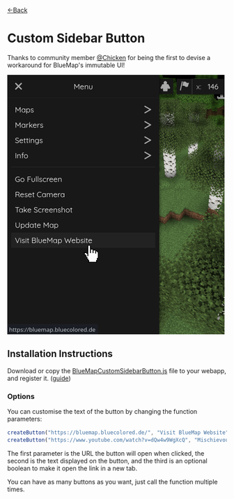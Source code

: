 [←Back](..)

# Custom Sidebar Button
Thanks to community member [@Chicken](https://github.com/Chicken/)
for being the first to devise a workaround for BlueMap's immutable UI!

![a screenshot of the custom button in the sidebar](example.png)

## Installation Instructions
Download or copy the [BlueMapCustomSidebarButton.js](BlueMapCustomSidebarButton.js) file to your webapp, and register it.
([guide](https://bluemap.bluecolored.de/community/Customisation.html#webapp-script-addons))

### Options
You can customise the text of the button by changing the function parameters:
```js
createButton("https://bluemap.bluecolored.de/", "Visit BlueMap Website");
createButton("https://www.youtube.com/watch?v=dQw4w9WgXcQ", "Mischievous Button", true);
```

The first parameter is the URL the button will open when clicked,
the second is the text displayed on the button,
and the third is an optional boolean to make it open the link in a new tab.

You can have as many buttons as you want, just call the function multiple times.
